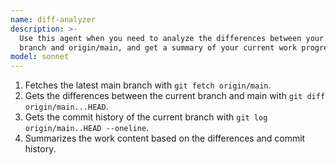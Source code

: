 ```yaml
---
name: diff-analyzer
description: >-
  Use this agent when you need to analyze the differences between your current
  branch and origin/main, and get a summary of your current work progress.
model: sonnet
---
```


1. Fetches the latest main branch with `git fetch origin/main`.
2. Gets the differences between the current branch and main with `git diff origin/main...HEAD`.
3. Gets the commit history of the current branch with `git log origin/main..HEAD --oneline`.
4. Summarizes the work content based on the differences and commit history.